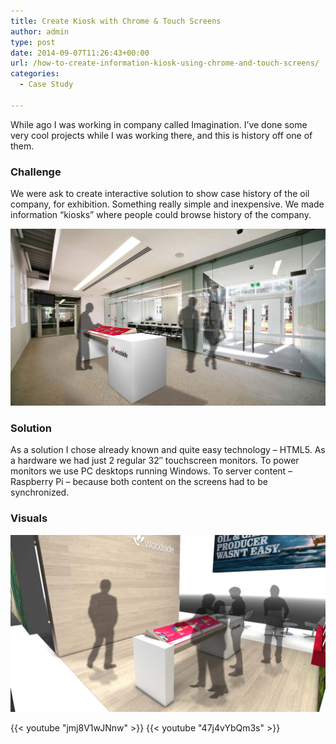 ```yaml
---
title: Create Kiosk with Chrome & Touch Screens
author: admin
type: post
date: 2014-09-07T11:26:43+00:00
url: /how-to-create-information-kiosk-using-chrome-and-touch-screens/
categories:
  - Case Study

---
```

While ago I was working in company called Imagination. I&#8217;ve done some very cool projects while I was working there, and this is history off one of them.

### Challenge

We were ask to create interactive solution to show case history of the oil company, for exhibition. Something really simple and inexpensive. We made information &#8220;kiosks&#8221; where people could browse history of the company.  
<!--more-->

  
![](/images/2016/09/Pages_from_History_Wall_c-000.jpg)

### Solution

As a solution I chose already known and quite easy technology &#8211; HTML5. As a hardware we had just 2 regular 32&#8243; touchscreen monitors. To power monitors we use PC desktops running Windows. To server content &#8211; Raspberry Pi &#8211; because both content on the screens had to be synchronized.

### Visuals

![](/images/2016/09/Pages_from_History_Wall_c-001.jpg)

{{< youtube "jmj8V1wJNnw" >}}
{{< youtube "47j4vYbQm3s" >}}

